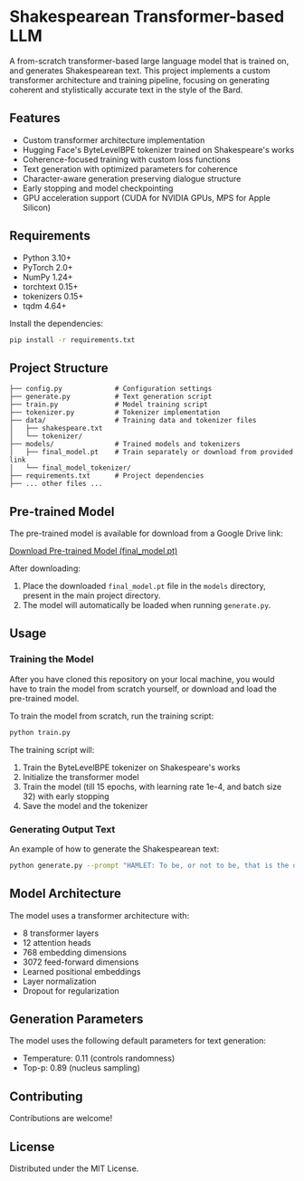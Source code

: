 # Shakespearean Transformer-based LLM
 
A from-scratch transformer-based large language model that is trained on, and generates Shakespearean text. This project implements a custom transformer architecture and training pipeline, focusing on generating coherent and stylistically accurate text in the style of the Bard.

## Features

- Custom transformer architecture implementation
- Hugging Face's ByteLevelBPE tokenizer trained on Shakespeare's works
- Coherence-focused training with custom loss functions
- Text generation with optimized parameters for coherence
- Character-aware generation preserving dialogue structure
- Early stopping and model checkpointing
- GPU acceleration support (CUDA for NVIDIA GPUs, MPS for Apple Silicon)

## Requirements

- Python 3.10+
- PyTorch 2.0+
- NumPy 1.24+
- torchtext 0.15+
- tokenizers 0.15+
- tqdm 4.64+

Install the dependencies:
```bash
pip install -r requirements.txt
```

## Project Structure

```
├── config.py             # Configuration settings
├── generate.py           # Text generation script
├── train.py              # Model training script
├── tokenizer.py          # Tokenizer implementation
├── data/                 # Training data and tokenizer files
│   ├── shakespeare.txt
│   └── tokenizer/        
├── models/               # Trained models and tokenizers
│   ├── final_model.pt    # Train separately or download from provided link
│   └── final_model_tokenizer/
├── requirements.txt      # Project dependencies
├── ... other files ...
```

## Pre-trained Model

The pre-trained model is available for download from a Google Drive link:

[Download Pre-trained Model (final_model.pt)](https://drive.google.com/file/d/1Uta3DRXaVfUdRgS51vrhIU37pbtitRay/view?usp=sharing)

After downloading:
1. Place the downloaded `final_model.pt` file in the `models` directory, present in the main project directory.
2. The model will automatically be loaded when running `generate.py`.

## Usage

### Training the Model

After you have cloned this repository on your local machine, you would have to train the model from scratch yourself, or download and load the pre-trained model.

To train the model from scratch, run the training script:

```bash
python train.py
```

The training script will:
1. Train the ByteLevelBPE tokenizer on Shakespeare's works
2. Initialize the transformer model
3. Train the model (till 15 epochs, with learning rate 1e-4, and batch size 32) with early stopping
4. Save the model and the tokenizer

### Generating Output Text

An example of how to generate the Shakespearean text:

```bash
python generate.py --prompt "HAMLET: To be, or not to be, that is the question"
```

## Model Architecture

The model uses a transformer architecture with:
- 8 transformer layers
- 12 attention heads
- 768 embedding dimensions
- 3072 feed-forward dimensions
- Learned positional embeddings
- Layer normalization
- Dropout for regularization

## Generation Parameters

The model uses the following default parameters for text generation:
- Temperature: 0.11 (controls randomness)
- Top-p: 0.89 (nucleus sampling)

## Contributing

Contributions are welcome!

## License

Distributed under the MIT License.  
